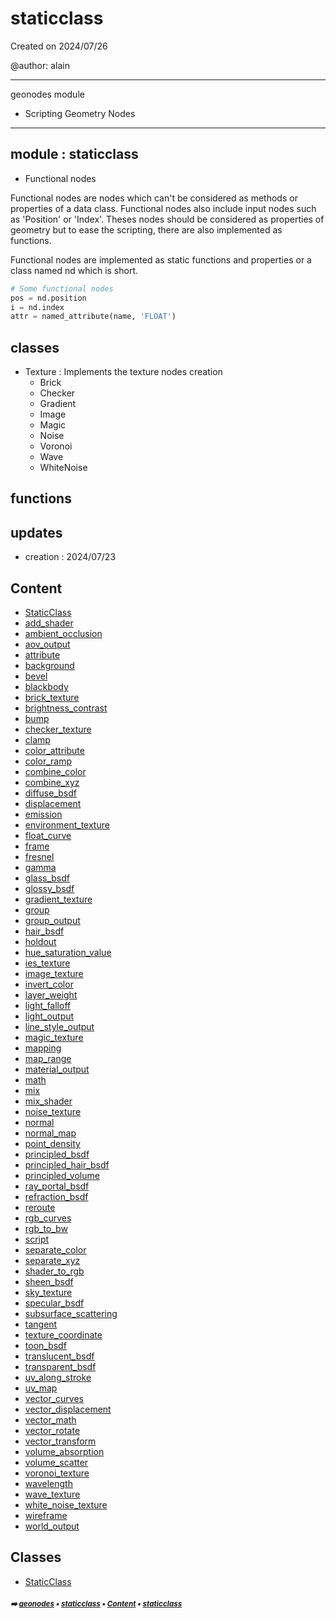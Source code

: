 # staticclass

Created on 2024/07/26

@author: alain

-----------------------------------------------------
geonodes module
- Scripting Geometry Nodes
-----------------------------------------------------

module : staticclass
--------------------
- Functional nodes

Functional nodes are nodes which can't be considered as methods or properties of a data class.
Functional nodes also include input nodes such as 'Position' or 'Index'. Theses nodes should be considered
as properties of geometry but to ease the scripting, there are also implemented as functions.

Functional nodes are implemented as static functions and properties or a class named nd which is short.

```  python
# Some functional nodes
pos = nd.position
i = nd.index
attr = named_attribute(name, 'FLOAT')
```

classes
-------
- Texture       : Implements the texture nodes creation
    - Brick
    - Checker
    - Gradient
    - Image
    - Magic
    - Noise
    - Voronoi
    - Wave
    - WhiteNoise


functions
---------

updates
-------
- creation : 2024/07/23

## Content

- [StaticClass](macro-shade1-stati-staticclass.md#staticclass)
- [add_shader](macro-shade1-stati-staticclass.md#add_shader)
- [ambient_occlusion](macro-shade1-stati-staticclass.md#ambient_occlusion)
- [aov_output](macro-shade1-stati-staticclass.md#aov_output)
- [attribute](macro-shade1-stati-staticclass.md#attribute)
- [background](macro-shade1-stati-staticclass.md#background)
- [bevel](macro-shade1-stati-staticclass.md#bevel)
- [blackbody](macro-shade1-stati-staticclass.md#blackbody)
- [brick_texture](macro-shade1-stati-staticclass.md#brick_texture)
- [brightness_contrast](macro-shade1-stati-staticclass.md#brightness_contrast)
- [bump](macro-shade1-stati-staticclass.md#bump)
- [checker_texture](macro-shade1-stati-staticclass.md#checker_texture)
- [clamp](macro-shade1-stati-staticclass.md#clamp)
- [color_attribute](macro-shade1-stati-staticclass.md#color_attribute)
- [color_ramp](macro-shade1-stati-staticclass.md#color_ramp)
- [combine_color](macro-shade1-stati-staticclass.md#combine_color)
- [combine_xyz](macro-shade1-stati-staticclass.md#combine_xyz)
- [diffuse_bsdf](macro-shade1-stati-staticclass.md#diffuse_bsdf)
- [displacement](macro-shade1-stati-staticclass.md#displacement)
- [emission](macro-shade1-stati-staticclass.md#emission)
- [environment_texture](macro-shade1-stati-staticclass.md#environment_texture)
- [float_curve](macro-shade1-stati-staticclass.md#float_curve)
- [frame](macro-shade1-stati-staticclass.md#frame)
- [fresnel](macro-shade1-stati-staticclass.md#fresnel)
- [gamma](macro-shade1-stati-staticclass.md#gamma)
- [glass_bsdf](macro-shade1-stati-staticclass.md#glass_bsdf)
- [glossy_bsdf](macro-shade1-stati-staticclass.md#glossy_bsdf)
- [gradient_texture](macro-shade1-stati-staticclass.md#gradient_texture)
- [group](macro-shade1-stati-staticclass.md#group)
- [group_output](macro-shade1-stati-staticclass.md#group_output)
- [hair_bsdf](macro-shade1-stati-staticclass.md#hair_bsdf)
- [holdout](macro-shade1-stati-staticclass.md#holdout)
- [hue_saturation_value](macro-shade1-stati-staticclass.md#hue_saturation_value)
- [ies_texture](macro-shade1-stati-staticclass.md#ies_texture)
- [image_texture](macro-shade1-stati-staticclass.md#image_texture)
- [invert_color](macro-shade1-stati-staticclass.md#invert_color)
- [layer_weight](macro-shade1-stati-staticclass.md#layer_weight)
- [light_falloff](macro-shade1-stati-staticclass.md#light_falloff)
- [light_output](macro-shade1-stati-staticclass.md#light_output)
- [line_style_output](macro-shade1-stati-staticclass.md#line_style_output)
- [magic_texture](macro-shade1-stati-staticclass.md#magic_texture)
- [mapping](macro-shade1-stati-staticclass.md#mapping)
- [map_range](macro-shade1-stati-staticclass.md#map_range)
- [material_output](macro-shade1-stati-staticclass.md#material_output)
- [math](macro-shade1-stati-staticclass.md#math)
- [mix](macro-shade1-stati-staticclass.md#mix)
- [mix_shader](macro-shade1-stati-staticclass.md#mix_shader)
- [noise_texture](macro-shade1-stati-staticclass.md#noise_texture)
- [normal](macro-shade1-stati-staticclass.md#normal)
- [normal_map](macro-shade1-stati-staticclass.md#normal_map)
- [point_density](macro-shade1-stati-staticclass.md#point_density)
- [principled_bsdf](macro-shade1-stati-staticclass.md#principled_bsdf)
- [principled_hair_bsdf](macro-shade1-stati-staticclass.md#principled_hair_bsdf)
- [principled_volume](macro-shade1-stati-staticclass.md#principled_volume)
- [ray_portal_bsdf](macro-shade1-stati-staticclass.md#ray_portal_bsdf)
- [refraction_bsdf](macro-shade1-stati-staticclass.md#refraction_bsdf)
- [reroute](macro-shade1-stati-staticclass.md#reroute)
- [rgb_curves](macro-shade1-stati-staticclass.md#rgb_curves)
- [rgb_to_bw](macro-shade1-stati-staticclass.md#rgb_to_bw)
- [script](macro-shade1-stati-staticclass.md#script)
- [separate_color](macro-shade1-stati-staticclass.md#separate_color)
- [separate_xyz](macro-shade1-stati-staticclass.md#separate_xyz)
- [shader_to_rgb](macro-shade1-stati-staticclass.md#shader_to_rgb)
- [sheen_bsdf](macro-shade1-stati-staticclass.md#sheen_bsdf)
- [sky_texture](macro-shade1-stati-staticclass.md#sky_texture)
- [specular_bsdf](macro-shade1-stati-staticclass.md#specular_bsdf)
- [subsurface_scattering](macro-shade1-stati-staticclass.md#subsurface_scattering)
- [tangent](macro-shade1-stati-staticclass.md#tangent)
- [texture_coordinate](macro-shade1-stati-staticclass.md#texture_coordinate)
- [toon_bsdf](macro-shade1-stati-staticclass.md#toon_bsdf)
- [translucent_bsdf](macro-shade1-stati-staticclass.md#translucent_bsdf)
- [transparent_bsdf](macro-shade1-stati-staticclass.md#transparent_bsdf)
- [uv_along_stroke](macro-shade1-stati-staticclass.md#uv_along_stroke)
- [uv_map](macro-shade1-stati-staticclass.md#uv_map)
- [vector_curves](macro-shade1-stati-staticclass.md#vector_curves)
- [vector_displacement](macro-shade1-stati-staticclass.md#vector_displacement)
- [vector_math](macro-shade1-stati-staticclass.md#vector_math)
- [vector_rotate](macro-shade1-stati-staticclass.md#vector_rotate)
- [vector_transform](macro-shade1-stati-staticclass.md#vector_transform)
- [volume_absorption](macro-shade1-stati-staticclass.md#volume_absorption)
- [volume_scatter](macro-shade1-stati-staticclass.md#volume_scatter)
- [voronoi_texture](macro-shade1-stati-staticclass.md#voronoi_texture)
- [wavelength](macro-shade1-stati-staticclass.md#wavelength)
- [wave_texture](macro-shade1-stati-staticclass.md#wave_texture)
- [white_noise_texture](macro-shade1-stati-staticclass.md#white_noise_texture)
- [wireframe](macro-shade1-stati-staticclass.md#wireframe)
- [world_output](macro-shade1-stati-staticclass.md#world_output)

## Classes



- [StaticClass](macro-shade1-stati-staticclass.md#staticclass)

##### <sub>:arrow_right: [geonodes](index.md#geonodes) :black_small_square: [staticclass](macro-shade1-stati---staticclass.md#staticclass) :black_small_square: [Content](macro-shade1-stati---staticclass.md#content) :black_small_square: [staticclass](macro-shade1-stati---staticclass.md#staticclass)</sub>